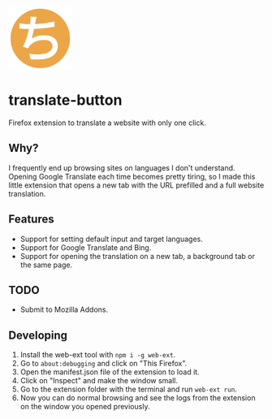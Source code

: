 <div align="left">
  <a href="https://github.com/martgnz/translate-button">
    <img src="icons/translate-button.svg" width="125" height="125">
  </a>

# translate-button

Firefox extension to translate a website with only one click.

## Why?

I frequently end up browsing sites on languages I don't understand. Opening Google Translate each time becomes pretty tiring, so I made this little extension that opens a new tab with the URL prefilled and a full website translation.

## Features

- Support for setting default input and target languages.
- Support for Google Translate and Bing.
- Support for opening the translation on a new tab, a background tab or the same page.

## TODO

- Submit to Mozilla Addons.

## Developing

1. Install the web-ext tool with `npm i -g web-ext`.
2. Go to `about:debugging` and click on "This Firefox".
3. Open the manifest.json file of the extension to load it.
4. Click on "Inspect" and make the window small.
5. Go to the extension folder with the terminal and run `web-ext run`.
6. Now you can do normal browsing and see the logs from the extension on the window you opened previously.
